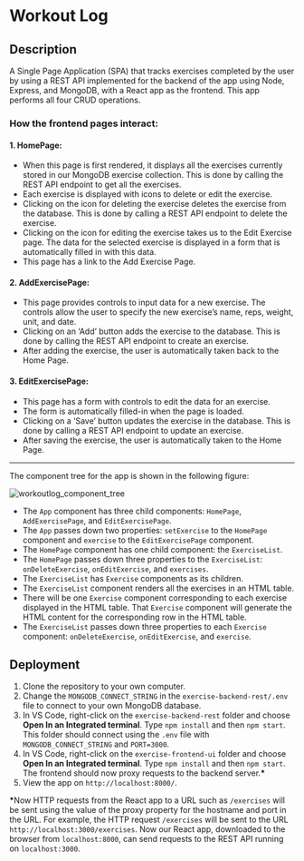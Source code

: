 # Workout Log

## Description

A Single Page Application (SPA) that tracks exercises completed by the user by using a REST API implemented for the backend of the app using Node, Express, and MongoDB, with a React app as the frontend. This app performs all four CRUD operations.

### How the frontend pages interact:

#### 1. HomePage:
<ul>
  <li>When this page is first rendered, it displays all the exercises currently stored in our MongoDB exercise collection. This is done by calling the REST API endpoint to get all the exercises.
</li>
  <li>Each exercise is displayed with icons to delete or edit the exercise.</li>
  <li>Clicking on the icon for deleting the exercise deletes the exercise from the database. This is done by calling a REST API endpoint to delete the exercise.
</li>
  <li>Clicking on the icon for editing the exercise takes us to the Edit Exercise page. The data for the selected exercise is displayed in a form that is automatically filled in with this data.
</li>
  <li>This page has a link to the Add Exercise Page.
</li>
</ul>

#### 2. AddExercisePage:
<ul>
  <li>This page provides controls to input data for a new exercise. The controls allow the user to specify the new exercise’s name, reps, weight, unit, and date.
</li>
  <li>Clicking on an ‘Add’ button adds the exercise to the database. This is done by calling the REST API endpoint to create an exercise.
</li>
  <li>After adding the exercise, the user is automatically taken back to the Home Page.
</li>
</ul>

#### 3. EditExercisePage:
<ul>
  <li>This page has a form with controls to edit the data for an exercise.
</li>
  <li>The form is automatically filled-in when the page is loaded.
</li>
  <li>Clicking on a ‘Save’ button updates the exercise in the database. This is done by calling a REST API endpoint to update an exercise.
</li>
  <li>After saving the exercise, the user is automatically taken to the Home Page.</li>
</ul>

___

The component tree for the app is shown in the following figure:

![workoutlog_component_tree](https://user-images.githubusercontent.com/85808475/229376448-383e48ea-362a-45c3-b820-3e4fa82bc5eb.png)

<ul>
  <li>The <code>App</code> component has three child components: <code>HomePage</code>, <code>AddExercisePage</code>, and <code>EditExercisePage</code>.
</li>
  <li>The <code>App</code> passes down two properties: <code>setExercise</code> to the <code>HomePage</code> component and <code>exercise</code> to the <code>EditExercisePage</code> component.
</li>
  <li>The <code>HomePage</code> component has one child component: the <code>ExerciseList</code>.
</li>
  <li>The <code>HomePage</code> passes down three properties to the <code>ExerciseList</code>: <code>onDeleteExercise</code>, <code>onEditExercise</code>, and <code>exercises</code>.
</li>
  <li>The <code>ExerciseList</code> has <code>Exercise</code> components as its children.
</li>
  <li>The <code>ExerciseList</code> component renders all the exercises in an HTML table.
</li>
  <li>There will be one <code>Exercise</code> component corresponding to each exercise displayed in the HTML table. That <code>Exercise</code> component will generate the HTML content for the corresponding row in the HTML table.
</li>
  <li>The <code>ExerciseList</code> passes down three properties to each <code>Exercise</code> component: <code>onDeleteExercise</code>, <code>onEditExercise</code>, and <code>exercise</code>. </li>
</ul>

## Deployment

<ol>
  <li>Clone the repository to your own computer.</li>
  <li>Change the <code>MONGODB_CONNECT_STRING</code> in the <code>exercise-backend-rest/.env</code> file to connect to your own MongoDB database.</li>
  <li>In VS Code, right-click on the <code>exercise-backend-rest</code> folder and choose <strong>Open In an Integrated terminal</strong>. Type <code>npm install</code> and then <code>npm start</code>. This folder should connect using the <code>.env</code> file with <code>MONGODB_CONNECT_STRING</code> and <code>PORT=3000</code>.
</li>
  <li>In VS Code, right-click on the <code>exercise-frontend-ui</code> folder and choose <strong>Open In an Integrated terminal</strong>. Type <code>npm install</code> and then <code>npm start</code>. The frontend should now proxy requests to the backend server.<strong>*</strong></li>
  <li>View the app on <code>http://localhost:8000/</code>.
</li>
</ol>
 <strong>*</strong>Now HTTP requests from the React app to a URL such as <code>/exercises</code> will be sent using the value of the proxy property for the hostname and port in the URL. For example, the HTTP request <code>/exercises</code> will be sent to the URL <code>http://localhost:3000/exercises</code>. Now our React app, downloaded to the browser from <code>localhost:8000</code>, can send requests to the REST API running on <code>localhost:3000</code>.
